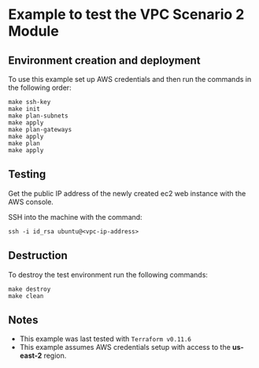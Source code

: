 # Example to test the VPC Scenario 2 Module

## Environment creation and deployment

To use this example set up AWS credentials and then run the commands in the 
following order:

```
make ssh-key
make init
make plan-subnets
make apply
make plan-gateways
make apply
make plan
make apply
```

## Testing

Get the public IP address of the newly created ec2 web instance with the AWS console.

SSH into the machine with the command:

```
ssh -i id_rsa ubuntu@<vpc-ip-address>
```

## Destruction

To destroy the test environment run the following commands:

```
make destroy
make clean
```

## Notes
- This example was last tested with `Terraform v0.11.6`
- This example assumes AWS credentials setup with access to the **us-east-2** region.
